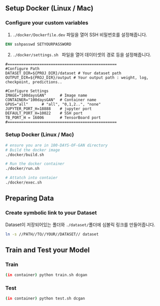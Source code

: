 ## Setup Docker (Linux / Mac)
### Configure your custom variables
1. ```./docker/Dockerfile.dev``` 파일을 열어 SSH 비밀번호를 설정해줍니다.

```dockerfile
ENV sshpasswd SETYOURPASSWORD
```

2. ```./docker/settings.sh ``` 파일을 열어 데이터셋의 경로 등을 설정해줍니다.

```shell
#================================================
#Configure Path
DATASET_DIR=${PROJ_DIR}/dataset # Your dataset path
OUTPUT_DIR=${PROJ_DIR}/output # Your output path : weight, log, checkpoint, predictions..

#Configure Settings
IMAGE="100daysGAN" 		# Image name
CONTAINER="100daysGAN" 	# Container name
GPUS="all"		# "all", "0,1,2..", "none"
JUPYTER_PORT_H=18888 	# jupyter port
DEFAULT_PORT_H=10022 	# SSH port
TB_PORT_H = 16006 		# TensorBoard port
#================================================
```

### Setup Docker (Linux / Mac)
```sh
# ensure you are in 100-DAYS-OF-GAN directory
# Build the docker image
./docker/build.sh

# Run the docker container
./docker/run.sh

# Attatch into contaier
./docker/exec.sh
```

## Preparing Data
### Create symbolic link to your Dataset
Dataset이 저장되어있는 폴더와 `./dataset/`폴더에 심볼릭 링크를 만들어줍니다.
```sh
ln -s //PATH//TO//YOUR//DATASET// dataset
```

## Train and Test your Model

### Train
```sh
(in container) python train.sh dcgan
```

### Test
```sh
(in container) python test.sh dcgan
```

##